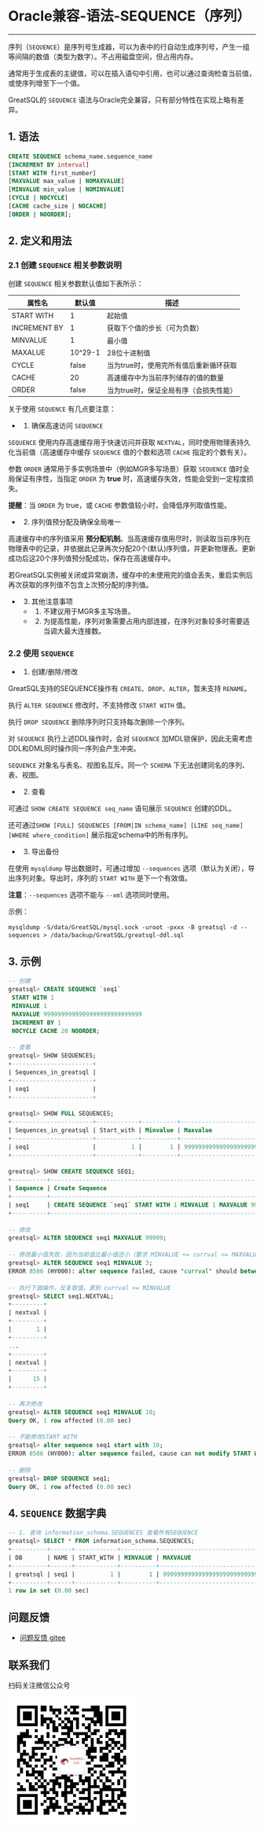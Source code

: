 # Oracle兼容-语法-SEQUENCE（序列）
---



序列（`SEQUENCE`）是序列号生成器，可以为表中的行自动生成序列号，产生一组等间隔的数值（类型为数字）。不占用磁盘空间，但占用内存。

通常用于生成表的主键值，可以在插入语句中引用，也可以通过查询检查当前值，或使序列增至下一个值。

GreatSQL的 `SEQUENCE` 语法与Oracle完全兼容，只有部分特性在实现上略有差异。

## 1. 语法

```sql
CREATE SEQUENCE schema_name.sequence_name
[INCREMENT BY interval]
[START WITH first_number]
[MAXVALUE max_value | NOMAXVALUE]
[MINVALUE min_value | NOMINVALUE]
[CYCLE | NOCYCLE]
[CACHE cache_size | NOCACHE]
[ORDER | NOORDER];
```

## 2. 定义和用法

### 2.1 创建 `SEQUENCE` 相关参数说明

创建 `SEQUENCE` 相关参数默认值如下表所示：

| 属性名       | 默认值  | 描述                                   |
| ------------ | ------- | -------------------------------------- |
| START WITH   | 1       | 起始值                                 |
| INCREMENT BY | 1       | 获取下个值的步长（可为负数）           |
| MINVALUE     | 1       | 最小值                                 |
| MAXALUE      | 10^29-1 | 28位十进制值                           |
| CYCLE        | false   | 当为true时，使用完所有值后重新循环获取 |
| CACHE        | 20      | 高速缓存中为当前序列储存的值的数量     |
| ORDER        | false   | 当为true时，保证全局有序（会损失性能） |


关于使用 `SEQUENCE` 有几点要注意：

- 1. 确保高速访问 `SEQUENCE`

`SEQUENCE` 使用内存高速缓存用于快速访问并获取 `NEXTVAL`，同时使用物理表持久化当前值（高速缓存中缓存 `SEQUENCE` 值的个数和选项 `CACHE` 指定的个数有关）。

参数 `ORDER` 通常用于多实例场景中（例如MGR多写场景）获取 `SEQUENCE` 值时全局保证有序性，当指定 `ORDER` 为 **true** 时，高速缓存失效，性能会受到一定程度损失。

**提醒**：当 `ORDER` 为 true，或 `CACHE` 参数值较小时，会降低序列取值性能。

- 2. 序列值预分配及确保全局唯一

高速缓存中的序列值采用 **预分配机制**。当高速缓存值用尽时，则读取当前序列在物理表中的记录，并依据此记录再次分配20个(默认)序列值，并更新物理表。更新成功后这20个序列值预分配成功，保存在高速缓存中。

若GreatSQL实例被关闭或异常崩溃，缓存中的未使用完的值会丢失，重启实例后再次获取的序列值不包含上次预分配的序列值。

- 3. 其他注意事项

  - 1. 不建议用于MGR多主写场景。

  - 2. 为提高性能，序列对象需要占用内部连接，在序列对象较多时需要适当调大最大连接数。


### 2.2 使用 `SEQUENCE`

- 1. 创建/删除/修改

GreatSQL支持的SEQUENCE操作有 `CREATE`、`DROP`、`ALTER`，暂未支持 `RENAME`。

执行 `ALTER SEQUENCE` 修改时，不支持修改 `START WITH` 值。

执行 `DROP SEQUENCE` 删除序列时只支持每次删除一个序列。

对 `SEQUENCE` 执行上述DDL操作时，会对 `SEQUENCE` 加MDL锁保护，因此无需考虑DDL和DML同时操作同一序列会产生冲突。

`SEQUENCE` 对象名与表名、视图名互斥。同一个 `SCHEMA` 下无法创建同名的序列、表、视图。

- 2. 查看

可通过 `SHOW CREATE SEQUENCE seq_name` 语句展示 `SEQUENCE` 创建的DDL。

还可通过`SHOW [FULL] SEQUENCES [FROM|IN schema_name] [LIKE seq_name] [WHERE where_condition]` 展示指定schema中的所有序列。


- 3. 导出备份

在使用 `mysqldump` 导出数据时，可通过增加 `--sequences` 选项（默认为关闭），导出序列对象。导出时，序列的 `START WITH` 是下一个有效值。

**注意**：`--sequences` 选项不能与 `--xml` 选项同时使用。

示例：
```
mysqldump -S/data/GreatSQL/mysql.sock -uroot -pxxx -B greatsql -d --sequences > /data/backup/GreatSQL/greatsql-ddl.sql
```

## 3. 示例
```sql
-- 创建
greatsql> CREATE SEQUENCE `seq1`
 START WITH 1
 MINVALUE 1
 MAXVALUE 9999999999999999999999999999
 INCREMENT BY 1
 NOCYCLE CACHE 20 NOORDER;

-- 查看
greatsql> SHOW SEQUENCES;
+-----------------------+
| Sequences_in_greatsql |
+-----------------------+
| seq1                  |
+-----------------------+

greatsql> SHOW FULL SEQUENCES;
+-----------------------+------------+----------+------------------------------+--------------+-------+-------+-------+
| Sequences_in_greatsql | Start_with | Minvalue | Maxvalue                     | Increment_by | Cycle | Cache | Order |
+-----------------------+------------+----------+------------------------------+--------------+-------+-------+-------+
| seq1                  |          1 |        1 | 9999999999999999999999999999 |            1 |     0 |    20 |     0 |
+-----------------------+------------+----------+------------------------------+--------------+-------+-------+-------+

greatsql> SHOW CREATE SEQUENCE SEQ1;
+----------+------------------------------------------------------------------------------------------------------------------------------+
| Sequence | Create Sequence                                                                                                              |
+----------+------------------------------------------------------------------------------------------------------------------------------+
| seq1     | CREATE SEQUENCE `seq1` START WITH 1 MINVALUE 1 MAXVALUE 9999999999999999999999999999 INCREMENT BY 1 NOCYCLE CACHE 20 NOORDER |
+----------+------------------------------------------------------------------------------------------------------------------------------+

-- 修改
greatsql> ALTER SEQUENCE seq1 MAXVALUE 99999;

-- 修改最小值失败，因为当前值比最小值还小（要求 MINVALUE <= currval <= MAXVALUE）
greatsql> ALTER SEQUENCE seq1 MINVALUE 3;
ERROR 8586 (HY000): alter sequence failed, cause "currval" should between MINVALUE and MAXVALUE!

-- 执行下面操作，反复取值，直到 currval >= MINVALUE
greatsql> SELECT seq1.NEXTVAL;
+---------+
| nextval |
+---------+
|       1 |
+---------+
...
+---------+
| nextval |
+---------+
|      15 |
+---------+

-- 再次修改
greatsql> ALTER SEQUENCE seq1 MINVALUE 10;
Query OK, 1 row affected (0.00 sec)

-- 不能修改START WITH
greatsql> alter sequence seq1 start with 10;
ERROR 8586 (HY000): alter sequence failed, cause can not modify START WITH

-- 删除
greatsql> DROP SEQUENCE seq1;
Query OK, 1 row affected (0.00 sec)
```

## 4. `SEQUENCE` 数据字典

```sql
-- 1. 查询 information_schema.SEQUENCES 查看所有SEQUENCE
greatsql> SELECT * FROM information_schema.SEQUENCES;
+----------+------+------------+----------+------------------------------+-----------+------------+-----------+------------+
| DB       | NAME | START_WITH | MINVALUE | MAXVALUE                     | INCREMENT | CYCLE_FLAG | CACHE_NUM | ORDER_FLAG |
+----------+------+------------+----------+------------------------------+-----------+------------+-----------+------------+
| greatsql | seq1 |          1 |        1 | 9999999999999999999999999999 |         1 |          0 |        20 |          0 |
+----------+------+------------+----------+------------------------------+-----------+------------+-----------+------------+
1 row in set (0.00 sec)
```


**问题反馈**
---
- [问题反馈 gitee](https://gitee.com/GreatSQL/GreatSQL-Manual/issues)


**联系我们**
---

扫码关注微信公众号

![greatsql-wx](../../greatsql-wx.jpg)
